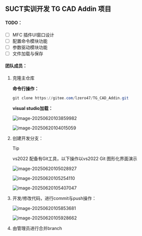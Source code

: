 ## SUCT实训开发 TG CAD Addin 项目

#### TODO：

- [ ] MFC 插件UI窗口设计
- [ ] 配置命令模块功能
- [ ] 参数驱动模块功能
- [ ] 文件加载与保存

#### 团队成员：

1. 克隆主仓库

   **命令行操作：**

   ```powershell
   git clone https://gitee.com/lzero47/TG_CAD_Addin.git
   ```

   **visual studio加载：**

   ![image-20250620103859982](C:\Users\ASUS\AppData\Roaming\Typora\typora-user-images\image-20250620103859982.png)

   ![image-20250620104015059](C:\Users\ASUS\AppData\Roaming\Typora\typora-user-images\image-20250620104015059.png)

2. 创建开发分支：

   > [!TIP]
   >
   > vs2022 配备有Git工具，以下操作以vs2022 Git 图形化界面演示

   ![image-20250620105028927](C:\Users\ASUS\AppData\Roaming\Typora\typora-user-images\image-20250620105028927.png) 

   ![image-20250620105254110](C:\Users\ASUS\AppData\Roaming\Typora\typora-user-images\image-20250620105254110.png) 

   ![image-20250620105407047](C:\Users\ASUS\AppData\Roaming\Typora\typora-user-images\image-20250620105407047.png) 

3. 开发/修改代码，进行commit与push操作：

   ![image-20250620105853681](C:\Users\ASUS\AppData\Roaming\Typora\typora-user-images\image-20250620105853681.png) 

   ![image-20250620105928662](C:\Users\ASUS\AppData\Roaming\Typora\typora-user-images\image-20250620105928662.png) 

4. 由管理员进行合并branch